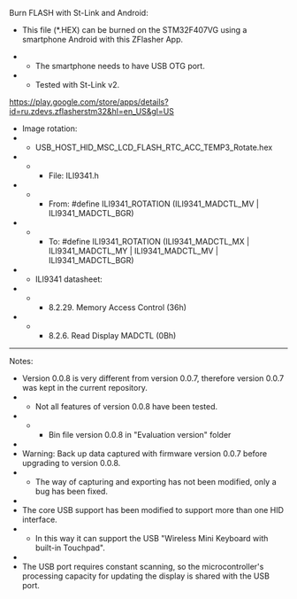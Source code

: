 Burn FLASH with St-Link and Android:

- This file (*.HEX) can be burned on the STM32F407VG using a smartphone Android with this ZFlasher App.

- - The smartphone needs to have USB OTG port.

- - Tested with St-Link v2.

https://play.google.com/store/apps/details?id=ru.zdevs.zflasherstm32&hl=en_US&gl=US

- Image rotation:
- - USB_HOST_HID_MSC_LCD_FLASH_RTC_ACC_TEMP3_Rotate.hex
- - - File: ILI9341.h
- - - From: #define ILI9341_ROTATION (ILI9341_MADCTL_MV | ILI9341_MADCTL_BGR)
- - - To: #define ILI9341_ROTATION (ILI9341_MADCTL_MX | ILI9341_MADCTL_MY | ILI9341_MADCTL_MV | ILI9341_MADCTL_BGR)
- - ILI9341 datasheet:
- - - 8.2.29. Memory Access Control (36h)
- - - 8.2.6. Read Display MADCTL (0Bh)

----------

Notes:
- Version 0.0.8 is very different from version 0.0.7, therefore version 0.0.7 was kept in the current repository.
- - Not all features of version 0.0.8 have been tested.
- - - Bin file version 0.0.8 in "Evaluation version" folder
-
- Warning: Back up data captured with firmware version 0.0.7 before upgrading to version 0.0.8.
- - The way of capturing and exporting has not been modified, only a bug has been fixed.
-
- The core USB support has been modified to support more than one HID interface.
- - In this way it can support the USB "Wireless Mini Keyboard with built-in Touchpad".
-
- The USB port requires constant scanning, so the microcontroller's processing capacity for updating the display is shared with the USB port.